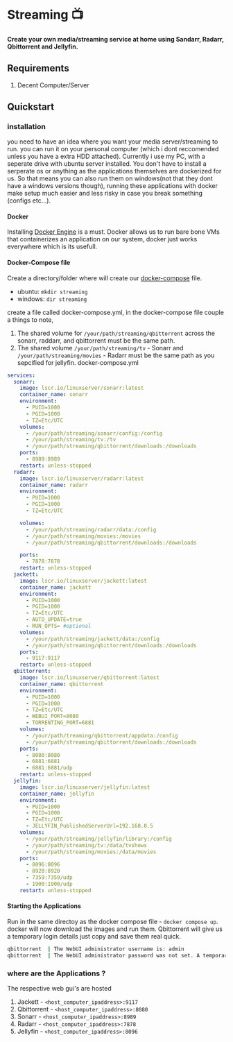 # Streaming 📺
#### Create your own media/streaming service at home using Sandarr, Radarr, Qbittorrent and Jellyfin. 

## Requirements
1. Decent Computer/Server

## Quickstart
### installation
you need to have an idea where you want your media server/streaming to run. you can run it on your personal computer (which i dont reccomended unless you have a extra HDD attached). Currently i use my PC, with a seperate drive with ubuntu server installed. You don't have to install a serperate os or anything as the applications themselves are dockerized for us. So that means you can also run them on windows(not that they dont have a windows versions though), running these applications with docker make setup much easier and less risky in case you break something (configs etc...).  

#### Docker 
Installing [Docker Engine](https://docs.docker.com/engine/install/) is a must. Docker allows us to run bare bone VMs that containerizes an application on our system, docker just works everywhere which is its usefull.

#### Docker-Compose file
Create a directory/folder where will create our [docker-compose](https://docs.docker.com/compose/) file.

- ubuntu: `mkdir streaming`
- windows: `dir streaming`

create a file called docker-compose.yml, in the docker-compose file couple a things to note,
1. The shared volume for `/your/path/streaming/qbittorrent`  across the sonarr, raddarr, and qbittorrent must be the same path.
2. The shared volume `/your/path/streaming/tv` - Sonarr and `/your/path/streaming/movies` - Radarr must be the same path as you sepcified for jellyfin.
docker-compose.yml
```yml
services:
  sonarr:
    image: lscr.io/linuxserver/sonarr:latest
    container_name: sonarr
    environment:
      - PUID=1000
      - PGID=1000
      - TZ=Etc/UTC
    volumes:
      - /your/path/streaming/sonarr/config:/config
      - /your/path/streaming/tv:/tv 
      - /your/path/streaming/qbittorrent/downloads:/downloads 
    ports:
      - 8989:8989
    restart: unless-stopped
  radarr:
    image: lscr.io/linuxserver/radarr:latest
    container_name: radarr
    environment:
      - PUID=1000
      - PGID=1000
      - TZ=Etc/UTC

    volumes:
      - /your/path/streaming/radarr/data:/config
      - /your/path/streaming/movies:/movies 
      - /your/path/streaming/qbittorrent/downloads:/downloads 

    ports:
      - 7878:7878
    restart: unless-stopped
  jackett:
    image: lscr.io/linuxserver/jackett:latest
    container_name: jackett
    environment:
      - PUID=1000
      - PGID=1000
      - TZ=Etc/UTC
      - AUTO_UPDATE=true
      - RUN_OPTS= #optional
    volumes:
      - /your/path/streaming/jackett/data:/config
      - /your/path/streaming/qbittorrent/downloads:/downloads
    ports:
      - 9117:9117
    restart: unless-stopped
  qbittorrent:
    image: lscr.io/linuxserver/qbittorrent:latest
    container_name: qbittorrent
    environment:
      - PUID=1000
      - PGID=1000
      - TZ=Etc/UTC
      - WEBUI_PORT=8080
      - TORRENTING_PORT=6881
    volumes:
      - /your/path/treaming/qbittorrent/appdata:/config
      - /your/path/streaming/qbittorrent/downloads:/downloads
    ports:
      - 8080:8080
      - 6881:6881
      - 6881:6881/udp
    restart: unless-stopped
  jellyfin:
    image: lscr.io/linuxserver/jellyfin:latest
    container_name: jellyfin
    environment:
      - PUID=1000
      - PGID=1000
      - TZ=Etc/UTC
      - JELLYFIN_PublishedServerUrl=192.168.0.5 
    volumes:
      - /your/path/streaming/jellyfin/library:/config
      - /your/path/streaming/tv:/data/tvshows
      - /your/path/streaming/movies:/data/movies
    ports:
      - 8096:8096
      - 8920:8920
      - 7359:7359/udp
      - 1900:1900/udp 
    restart: unless-stopped
```
#### Starting the Applications
Run in the same directoy as the docker compose file - `docker compose up`. docker will now download the images and run them.
Qbittorrent will give us a temporary login details just copy and save them real quick.
```sh
qbittorrent  | The WebUI administrator username is: admin
qbittorrent  | The WebUI administrator password was not set. A temporary password is provided for this session: UKH7QLHF8
```

### where are the Applications ? 
The respective web gui's are hosted
1. Jackett - `<host_computer_ipaddress>:9117`
2. Qbittorrent - `<host_computer_ipaddress>:8080`
3. Sonarr - `<host_computer_ipaddress>:8989`
4. Radarr -  `<host_computer_ipaddress>:7878`
5. Jellyfin - `<host_computer_ipaddress>:8096`

###





